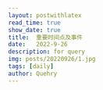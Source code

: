 ```yaml
---
layout: postwithlatex
read_time: true
show_date: true
title:  重要时间点及事件
date:   2022-9-26  
description: for query
img: posts/20220926/1.jpg 
tags: [daily]
author: Quehry
---
```


<!-- 2022.9.23 报9月工资 -->
<!-- 2022.10.10 选3pi的项目 -->